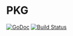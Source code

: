 # PKG

[![GoDoc](https://godoc.org/github.com/azmodb/pkg?status.svg)](https://godoc.org/github.com/azmodb/pkg)
[![Build Status](https://travis-ci.org/azmodb/pkg.svg?branch=master)](https://travis-ci.org/azmodb/pkg)
